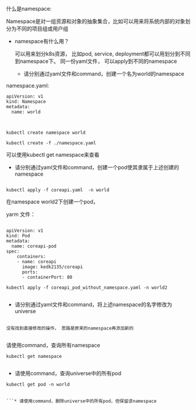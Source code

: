 什么是namespace:

Namespace是对一组资源和对象的抽象集合，比如可以用来将系统内部的对象划分为不同的项目组或用户组

* namespace有什么用？
  
  可以用来划分k8s资源， 比如pod, service, deployment都可以用划分到不同到namespace下。 同一份yaml文件， 可以apply到不同的namespace


  * 请分别通过yaml文件和command，创建一个名为world的namespace

namespace.yaml:

```
apiVersion: v1
kind: Namespace
metadata:
  name: world


```
```

kubectl create namespace world

kubectl create -f ./namespace.yaml

```
可以使用kubectl get namespace来查看

* 请分别通过yaml文件和command，创建一个pod使其隶属于上述创建的namespace

```

kubectl apply -f coreapi.yaml  -n world

```
在namespace world2下创建一个pod， 

yarm 文件：

```

apiVersion: v1
kind: Pod
metadata:
  name: coreapi-pod
spec:
    containers:
    - name: coreapi
      image: kedk2135/coreapi
      ports:
      - containerPort: 80

```
```
kubectl apply -f coreapi_pod_without_namespace.yaml -n world2


```
* 请分别通过yaml文件和command，将上述namespace的名字修改为universe
```
   
没有找到直接修改的操作， 思路是原来的namespace再添加新的


```

请使用command，查询所有namespace
  
```
kubectl get namespace


```
* 请使用command，查询universe中的所有pod

```
kubectl get pod -n world


```* 请使用command，删除universe中的所有pod，但保留该namespace